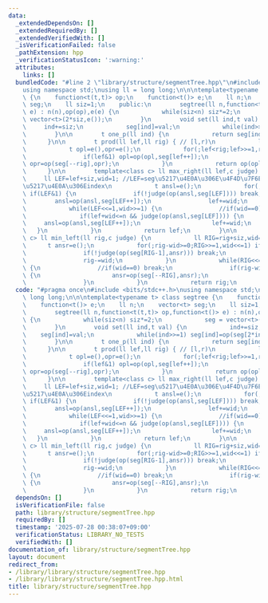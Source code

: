 ```yaml
---
data:
  _extendedDependsOn: []
  _extendedRequiredBy: []
  _extendedVerifiedWith: []
  _isVerificationFailed: false
  _pathExtension: hpp
  _verificationStatusIcon: ':warning:'
  attributes:
    links: []
  bundledCode: "#line 2 \"library/structure/segmentTree.hpp\"\n#include <bits/stdc++.h>\n\
    using namespace std;\nusing ll = long long;\n\n\ntemplate<typename t> class segtree\
    \ {\n    function<t(t,t)> op;\n    function<t()> e;\n    ll n;\n    vector<t>\
    \ seg;\n    ll siz=1;\n    public:\n        segtree(ll n,function<t(t,t)> op,function<t()>\
    \ e) : n(n),op(op),e(e) {\n            while(siz<n) siz*=2;\n            seg =\
    \ vector<t>(2*siz,e());\n        }\n        void set(ll ind,t val) {\n       \
    \     ind+=siz;\n            seg[ind]=val;\n            while(ind>>=1) seg[ind]=op(seg[2*ind],seg[2*ind+1]);\n\
    \        }\n\n        t one_p(ll ind) {\n            return seg[ind+siz];\n  \
    \      }\n\n        t prod(ll lef,ll rig) { // [l,r)\n            lef+=siz,rig+=siz;\n\
    \            t opl=e(),opr=e();\n            for(;lef<rig;lef>>=1,rig>>=1) {\n\
    \                if(lef&1) opl=op(opl,seg[lef++]);\n                if(rig&1)\
    \ opr=op(seg[--rig],opr);\n            }\n            return op(opl,opr);\n  \
    \      }\n\n        template<class c> ll max_right(ll lef,c judge) {\n       \
    \     ll LEF=lef+siz,wid=1; //LEF=seg\u5217\u4E0A\u306E\u4F4D\u7F6E,lef=\u914D\
    \u5217\u4E0A\u306Eindex\n            t ansl=e();\n            for(;lef+wid<=n;LEF>>=1,wid<<=1)\
    \ if(LEF&1) {\n                if(!judge(op(ansl,seg[LEF]))) break;\n        \
    \        ansl=op(ansl,seg[LEF++]);\n                lef+=wid;\n            }\n\
    \            while(LEF<<=1,wid>>=1) {\n                //if(wid==0) break;\n \
    \               if(lef+wid<=n && judge(op(ansl,seg[LEF]))) {\n               \
    \     ansl=op(ansl,seg[LEF++]);\n                    lef+=wid;\n             \
    \   }\n            }\n            return lef;\n        }\n\n        template<class\
    \ c> ll min_left(ll rig,c judge) {\n            ll RIG=rig+siz,wid=1;\n      \
    \      t ansr=e();\n            for(;rig-wid>=0;RIG>>=1,wid<<=1) if(RIG&1) {\n\
    \                if(!judge(op(seg[RIG-1],ansr))) break;\n                ansr=op(seg[--RIG],ansr);\n\
    \                rig-=wid;\n            }\n            while(RIG<<=1,wid>>=1)\
    \ {\n                //if(wid==0) break;\n                if(rig-wid>=0 && judge(op(seg[RIG-1],ansr)))\
    \ {\n                    ansr=op(seg[--RIG],ansr);\n                    rig-=wid;\n\
    \                }\n            }\n            return rig;\n        }\n};\n"
  code: "#pragma once\n#include <bits/stdc++.h>\nusing namespace std;\nusing ll =\
    \ long long;\n\n\ntemplate<typename t> class segtree {\n    function<t(t,t)> op;\n\
    \    function<t()> e;\n    ll n;\n    vector<t> seg;\n    ll siz=1;\n    public:\n\
    \        segtree(ll n,function<t(t,t)> op,function<t()> e) : n(n),op(op),e(e)\
    \ {\n            while(siz<n) siz*=2;\n            seg = vector<t>(2*siz,e());\n\
    \        }\n        void set(ll ind,t val) {\n            ind+=siz;\n        \
    \    seg[ind]=val;\n            while(ind>>=1) seg[ind]=op(seg[2*ind],seg[2*ind+1]);\n\
    \        }\n\n        t one_p(ll ind) {\n            return seg[ind+siz];\n  \
    \      }\n\n        t prod(ll lef,ll rig) { // [l,r)\n            lef+=siz,rig+=siz;\n\
    \            t opl=e(),opr=e();\n            for(;lef<rig;lef>>=1,rig>>=1) {\n\
    \                if(lef&1) opl=op(opl,seg[lef++]);\n                if(rig&1)\
    \ opr=op(seg[--rig],opr);\n            }\n            return op(opl,opr);\n  \
    \      }\n\n        template<class c> ll max_right(ll lef,c judge) {\n       \
    \     ll LEF=lef+siz,wid=1; //LEF=seg\u5217\u4E0A\u306E\u4F4D\u7F6E,lef=\u914D\
    \u5217\u4E0A\u306Eindex\n            t ansl=e();\n            for(;lef+wid<=n;LEF>>=1,wid<<=1)\
    \ if(LEF&1) {\n                if(!judge(op(ansl,seg[LEF]))) break;\n        \
    \        ansl=op(ansl,seg[LEF++]);\n                lef+=wid;\n            }\n\
    \            while(LEF<<=1,wid>>=1) {\n                //if(wid==0) break;\n \
    \               if(lef+wid<=n && judge(op(ansl,seg[LEF]))) {\n               \
    \     ansl=op(ansl,seg[LEF++]);\n                    lef+=wid;\n             \
    \   }\n            }\n            return lef;\n        }\n\n        template<class\
    \ c> ll min_left(ll rig,c judge) {\n            ll RIG=rig+siz,wid=1;\n      \
    \      t ansr=e();\n            for(;rig-wid>=0;RIG>>=1,wid<<=1) if(RIG&1) {\n\
    \                if(!judge(op(seg[RIG-1],ansr))) break;\n                ansr=op(seg[--RIG],ansr);\n\
    \                rig-=wid;\n            }\n            while(RIG<<=1,wid>>=1)\
    \ {\n                //if(wid==0) break;\n                if(rig-wid>=0 && judge(op(seg[RIG-1],ansr)))\
    \ {\n                    ansr=op(seg[--RIG],ansr);\n                    rig-=wid;\n\
    \                }\n            }\n            return rig;\n        }\n};"
  dependsOn: []
  isVerificationFile: false
  path: library/structure/segmentTree.hpp
  requiredBy: []
  timestamp: '2025-07-28 00:38:07+09:00'
  verificationStatus: LIBRARY_NO_TESTS
  verifiedWith: []
documentation_of: library/structure/segmentTree.hpp
layout: document
redirect_from:
- /library/library/structure/segmentTree.hpp
- /library/library/structure/segmentTree.hpp.html
title: library/structure/segmentTree.hpp
---
```

